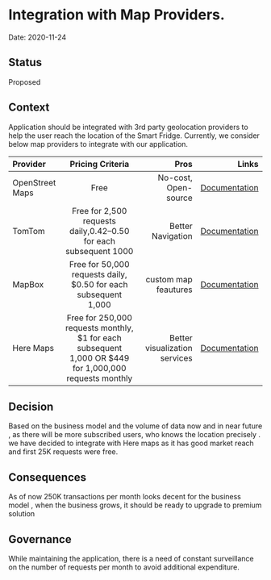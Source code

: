 # Integration with Map Providers.

Date: 2020-11-24

## Status

Proposed 

## Context

Application should be integrated with 3rd party geolocation providers to help the user reach the location of the Smart Fridge. Currently, we consider below map providers to integrate with our application. 


| Provider           | Pricing Criteria                                                          | Pros                 | Links                                         |
| :------------------|:-------------------------------------------------------------------------:| --------------------:| ---------------------------------------------:|
| OpenStreet Maps    | Free                                                                      | No-cost, Open-source | [Documentation](https://wiki.openstreetmap.org/wiki/Main_Page)|
| TomTom             | Free for 2,500 requests daily,$0.42–$0.50 for each subsequent 1000        | Better Navigation    | [Documentation](https://developer.tomtom.com/)               |
| MapBox             | Free for 50,000 requests daily, $0.50 for each subsequent 1,000           | custom map feautures | [Documentation](https://docs.mapbox.com/)     |
| Here Maps          | Free for 250,000 requests monthly, $1 for each subsequent 1,000 OR $449 for 1,000,000 requests monthly           | Better visualization  services | [Documentation](https://developer.here.com/pricing)     |



## Decision

Based on the business model and the volume of data now and in near future , as there will be more subscribed users, who knows the location precisely . we have decided to integrate with Here maps as it has good market reach and first 25K requests were free.

## Consequences

As of now 250K transactions per month looks decent for the business model , when the business grows, it should be ready to upgrade to premium solution

## Governance

While maintaining the application, there is a need of constant surveillance on the number of requests per month to avoid additional expenditure.

